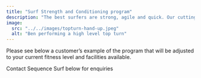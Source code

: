 ```yaml
---
title: "Surf Strength and Conditioning program"
description: "The best surfers are strong, agile and quick. Our cutting-edge Strength and conditioning course designed by our own Strength and Conditioning Coach and Personal Trainer will have you surfing better, faster and for longer. This course focuses on foundational movement patterns that will prevent you getting injured and allow you to enjoy your surfing by enabling your body to perform how you want it to."
image:
  src: "../../images/topturn-hand-up.jpeg"
  alt: "Ben performing a high level top turn"
---
```


Please see below a customer’s example of the program that will be adjusted to your current fitness level and facilities available.

Contact Sequence Surf below for enquiries
